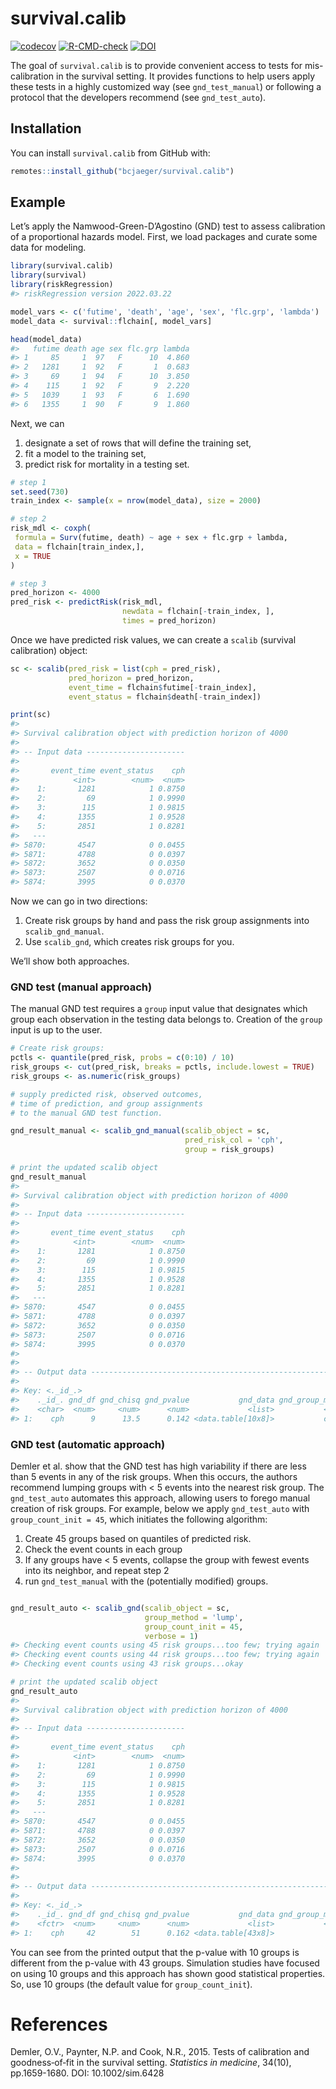 
<!-- README.md is generated from README.Rmd. Please edit that file -->

# survival.calib

<!-- badges: start -->

[![codecov](https://codecov.io/gh/bcjaeger/survival.calib/branch/master/graph/badge.svg?token=V522BP9QGS)](https://codecov.io/gh/bcjaeger/survival.calib)
[![R-CMD-check](https://github.com/bcjaeger/survival.calib/workflows/R-CMD-check/badge.svg)](https://github.com/bcjaeger/survival.calib/actions)
[![DOI](https://zenodo.org/badge/379621580.svg)](https://zenodo.org/badge/latestdoi/379621580)
<!-- badges: end -->

The goal of `survival.calib` is to provide convenient access to tests
for mis-calibration in the survival setting. It provides functions to
help users apply these tests in a highly customized way (see
`gnd_test_manual`) or following a protocol that the developers recommend
(see `gnd_test_auto`).

## Installation

<!-- You can install the released version of survival.calib from [CRAN](https://CRAN.R-project.org) with: -->
<!-- ``` r -->
<!-- install.packages("survival.calib") -->
<!-- ``` -->

You can install `survival.calib` from GitHub with:

``` r
remotes::install_github("bcjaeger/survival.calib")
```

## Example

Let’s apply the Namwood-Green-D’Agostino (GND) test to assess
calibration of a proportional hazards model. First, we load packages and
curate some data for modeling.

``` r
library(survival.calib)
library(survival)
library(riskRegression)
#> riskRegression version 2022.03.22

model_vars <- c('futime', 'death', 'age', 'sex', 'flc.grp', 'lambda')
model_data <- survival::flchain[, model_vars]

head(model_data)
#>   futime death age sex flc.grp lambda
#> 1     85     1  97   F      10  4.860
#> 2   1281     1  92   F       1  0.683
#> 3     69     1  94   F      10  3.850
#> 4    115     1  92   F       9  2.220
#> 5   1039     1  93   F       6  1.690
#> 6   1355     1  90   F       9  1.860
```

Next, we can

1.  designate a set of rows that will define the training set,
2.  fit a model to the training set,
3.  predict risk for mortality in a testing set.

``` r
# step 1
set.seed(730)
train_index <- sample(x = nrow(model_data), size = 2000)

# step 2
risk_mdl <- coxph(
 formula = Surv(futime, death) ~ age + sex + flc.grp + lambda,
 data = flchain[train_index,],
 x = TRUE
)

# step 3
pred_horizon <- 4000
pred_risk <- predictRisk(risk_mdl,
                         newdata = flchain[-train_index, ],
                         times = pred_horizon)
```

Once we have predicted risk values, we can create a `scalib` (survival
calibration) object:

``` r
sc <- scalib(pred_risk = list(cph = pred_risk),
             pred_horizon = pred_horizon,
             event_time = flchain$futime[-train_index],
             event_status = flchain$death[-train_index])

print(sc)
#> 
#> Survival calibration object with prediction horizon of 4000
#> 
#> -- Input data ----------------------
#> 
#>       event_time event_status    cph
#>            <int>        <num>  <num>
#>    1:       1281            1 0.8750
#>    2:         69            1 0.9990
#>    3:        115            1 0.9815
#>    4:       1355            1 0.9528
#>    5:       2851            1 0.8281
#>   ---                               
#> 5870:       4547            0 0.0455
#> 5871:       4788            0 0.0397
#> 5872:       3652            0 0.0350
#> 5873:       2507            0 0.0716
#> 5874:       3995            0 0.0370
```

Now we can go in two directions:

1.  Create risk groups by hand and pass the risk group assignments into
    `scalib_gnd_manual`.
2.  Use `scalib_gnd`, which creates risk groups for you.

We’ll show both approaches.

### GND test (manual approach)

The manual GND test requires a `group` input value that designates which
group each observation in the testing data belongs to. Creation of the
`group` input is up to the user.

``` r
# Create risk groups:
pctls <- quantile(pred_risk, probs = c(0:10) / 10)
risk_groups <- cut(pred_risk, breaks = pctls, include.lowest = TRUE)
risk_groups <- as.numeric(risk_groups)

# supply predicted risk, observed outcomes, 
# time of prediction, and group assignments
# to the manual GND test function.

gnd_result_manual <- scalib_gnd_manual(scalib_object = sc, 
                                       pred_risk_col = 'cph',
                                       group = risk_groups)

# print the updated scalib object
gnd_result_manual
#> 
#> Survival calibration object with prediction horizon of 4000
#> 
#> -- Input data ----------------------
#> 
#>       event_time event_status    cph
#>            <int>        <num>  <num>
#>    1:       1281            1 0.8750
#>    2:         69            1 0.9990
#>    3:        115            1 0.9815
#>    4:       1355            1 0.9528
#>    5:       2851            1 0.8281
#>   ---                               
#> 5870:       4547            0 0.0455
#> 5871:       4788            0 0.0397
#> 5872:       3652            0 0.0350
#> 5873:       2507            0 0.0716
#> 5874:       3995            0 0.0370
#> 
#> 
#> -- Output data ----------------------------------------------------------
#> 
#> Key: <._id_.>
#>    ._id_. gnd_df gnd_chisq gnd_pvalue           gnd_data gnd_group_method
#>    <char>  <num>     <num>      <num>             <list>           <char>
#> 1:    cph      9      13.5      0.142 <data.table[10x8]>           custom
```

### GND test (automatic approach)

Demler et al. show that the GND test has high variability if there are
less than 5 events in any of the risk groups. When this occurs, the
authors recommend lumping groups with \< 5 events into the nearest risk
group. The `gnd_test_auto` automates this approach, allowing users to
forego manual creation of risk groups. For example, below we apply
`gnd_test_auto` with `group_count_init = 45`, which initiates the
following algorithm:

1.  Create 45 groups based on quantiles of predicted risk.
2.  Check the event counts in each group
3.  If any groups have \< 5 events, collapse the group with fewest
    events into its neighbor, and repeat step 2
4.  run `gnd_test_manual` with the (potentially modified) groups.

``` r

gnd_result_auto <- scalib_gnd(scalib_object = sc,
                              group_method = 'lump', 
                              group_count_init = 45,
                              verbose = 1)
#> Checking event counts using 45 risk groups...too few; trying again
#> Checking event counts using 44 risk groups...too few; trying again
#> Checking event counts using 43 risk groups...okay

# print the updated scalib object
gnd_result_auto
#> 
#> Survival calibration object with prediction horizon of 4000
#> 
#> -- Input data ----------------------
#> 
#>       event_time event_status    cph
#>            <int>        <num>  <num>
#>    1:       1281            1 0.8750
#>    2:         69            1 0.9990
#>    3:        115            1 0.9815
#>    4:       1355            1 0.9528
#>    5:       2851            1 0.8281
#>   ---                               
#> 5870:       4547            0 0.0455
#> 5871:       4788            0 0.0397
#> 5872:       3652            0 0.0350
#> 5873:       2507            0 0.0716
#> 5874:       3995            0 0.0370
#> 
#> 
#> -- Output data ----------------------------------------------------------
#> 
#> Key: <._id_.>
#>    ._id_. gnd_df gnd_chisq gnd_pvalue           gnd_data gnd_group_method
#>    <fctr>  <num>     <num>      <num>             <list>           <char>
#> 1:    cph     42        51      0.162 <data.table[43x8]>             lump
```

You can see from the printed output that the p-value with 10 groups is
different from the p-value with 43 groups. Simulation studies have
focused on using 10 groups and this approach has shown good statistical
properties. So, use 10 groups (the default value for
`group_count_init`).

# References

Demler, O.V., Paynter, N.P. and Cook, N.R., 2015. Tests of calibration
and goodness‐of‐fit in the survival setting. *Statistics in medicine*,
34(10), pp.1659-1680. DOI: 10.1002/sim.6428
